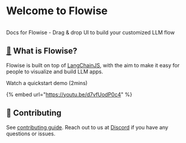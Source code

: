 # Welcome to Flowise

<figure><img src=".gitbook/assets/flowise.gif" alt=""><figcaption></figcaption></figure>

Docs for Flowise - Drag & drop UI to build your customized LLM flow

## [🤔](https://emojipedia.org/thinking-face/) What is Flowise?

Flowise is built on top of [LangChainJS](https://github.com/hwchase17/langchainjs), with the aim to make it easy for people to visualize and build LLM apps.

Watch a quickstart demo (2mins)

{% embed url="https://youtu.be/d7vfUodP0c4" %}

## 🙌 Contributing

See [contributing guide](CONTRIBUTING.md). Reach out to us at [Discord](https://discord.gg/jbaHfsRVBW) if you have any questions or issues.
